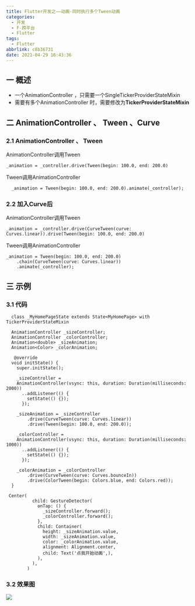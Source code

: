 ```yaml
---
title: Flutter开发之——动画-同时执行多个Tween动画
categories:
  - 开发
  - F-跨平台
  - Flutter
tags:
  - Flutter
abbrlink: c8b36731
date: 2021-04-29 16:43:36
---
```

## 一 概述

* 一个AnimationController ，只需要一个SingleTickerProviderStateMixin 
* 需要有多个AnimationController 时，需要修改为**TickerProviderStateMixin**

<!--more-->

## 二 AnimationController 、 Tween 、Curve

### 2.1 AnimationController 、 Tween

AnimationController调用Tween

```
_animation = _controller.drive(Tween(begin: 100.0, end: 200.0)
```

Tween调用AnimationController

```
  _animation = Tween(begin: 100.0, end: 200.0).animate(_controller);
```

### 2.2 加入Curve后

AnimationController调用Tween

```
_animation = _controller.drive(CurveTween(curve: Curves.linear)).drive(Tween(begin: 100.0, end: 200.0)
```

Tween调用AnimationController

```
_animation = Tween(begin: 100.0, end: 200.0)
    .chain(CurveTween(curve: Curves.linear))
    .animate(_controller);
```

## 三  示例

### 3.1 代码

```
  class _MyHomePageState extends State<MyHomePage> with TickerProviderStateMixin
  
  AnimationController _sizeController;
  AnimationController _colorController;
  Animation<double> _sizeAnimation;
  Animation<Color> _colorAnimation;
  
   @override
  void initState() {
    super.initState();

    _sizeController =
    AnimationController(vsync: this, duration: Duration(milliseconds: 2000))
      ..addListener(() {
        setState(() {});
      });

    _sizeAnimation = _sizeController
        .drive(CurveTween(curve: Curves.linear))
        .drive(Tween(begin: 100.0, end: 200.0));

    _colorController =
    AnimationController(vsync: this, duration: Duration(milliseconds: 1000))
      ..addListener(() {
        setState(() {});
      });

    _colorAnimation = _colorController
        .drive(CurveTween(curve: Curves.bounceIn))
        .drive(ColorTween(begin: Colors.blue, end: Colors.red));
  } 
  
 Center(
          child: GestureDetector(
            onTap: () {
              _sizeController.forward();
              _colorController.forward();
            },
            child: Container(
              height: _sizeAnimation.value,
              width: _sizeAnimation.value,
              color: _colorAnimation.value,
              alignment: Alignment.center,
              child: Text('点我开始动画',),
            ),
          ),
        ) 
```

### 3.2 效果图

![][1]


[1]:https://raw.githubusercontent.com/PGzxc/CDN/master/blog-flutter/flutter_tween_sequence.gif